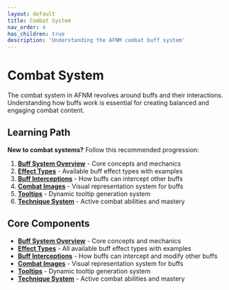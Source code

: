```yaml
---
layout: default
title: Combat System
nav_order: 4
has_children: true
description: 'Understanding the AFNM combat buff system'
---
```


# Combat System

The combat system in AFNM revolves around buffs and their interactions. Understanding how buffs work is essential for creating balanced and engaging combat content.

## Learning Path

**New to combat systems?** Follow this recommended progression:

1. **[Buff System Overview](buffs)** - Core concepts and mechanics
2. **[Effect Types](effects)** - Available buff effect types with examples
3. **[Buff Interceptions](interceptions)** - How buffs can intercept other buffs
4. **[Combat Images](images)** - Visual representation system for buffs
5. **[Tooltips](tooltips)** - Dynamic tooltip generation system
6. **[Technique System](techniques)** - Active combat abilities and mastery

## Core Components

- **[Buff System Overview](buffs)** - Core concepts and mechanics
- **[Effect Types](effects)** - All available buff effect types with examples
- **[Buff Interceptions](interceptions)** - How buffs can intercept and modify other buffs
- **[Combat Images](images)** - Visual representation system for buffs
- **[Tooltips](tooltips)** - Dynamic tooltip generation system
- **[Technique System](techniques)** - Active combat abilities and mastery
